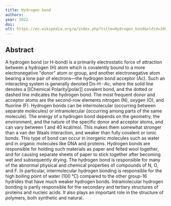 ```yaml
---
title: Hydrogen bond
authors: 
year: 2022
doi: 
ult: https://en.wikipedia.org/w/index.php?title=Hydrogen_bond&oldid=1092324103
---
```

## Abstract
A hydrogen bond (or H-bond) is a primarily electrostatic force of attraction between a hydrogen (H) atom which is covalently bound to a more electronegative "donor" atom or group, and another electronegative atom bearing a lone pair of electrons—the hydrogen bond acceptor (Ac). Such an interacting system is generally denoted Dn–H···Ac, where the solid line denotes a [[Chemical Polarity|polar]] covalent bond, and the dotted or dashed line indicates the hydrogen bond. The most frequent donor and acceptor atoms are the second-row elements nitrogen (N), oxygen (O), and fluorine (F).
Hydrogen bonds can be intermolecular (occurring between separate molecules) or intramolecular (occurring among parts of the same molecule). The energy of a hydrogen bond depends on the geometry, the environment, and the nature of the specific donor and acceptor atoms, and can vary between 1 and 40 kcal/mol. This makes them somewhat stronger than a van der Waals interaction, and weaker than fully covalent or ionic bonds. This type of bond can occur in inorganic molecules such as water and in organic molecules like DNA and proteins. Hydrogen bonds are responsible for holding such materials as paper and felted wool together, and for causing separate sheets of paper to stick together after becoming wet and subsequently drying.
The hydrogen bond is responsible for many of the abnormal physical and chemical properties of compounds of N, O, and F.  In particular, intermolecular hydrogen bonding is responsible for the high boiling point of water (100 °C) compared to the other group-16 hydrides that have much weaker hydrogen bonds. Intramolecular hydrogen bonding is partly responsible for the secondary and tertiary structures of proteins and nucleic acids. It also plays an important role in the structure of polymers, both synthetic and natural.
